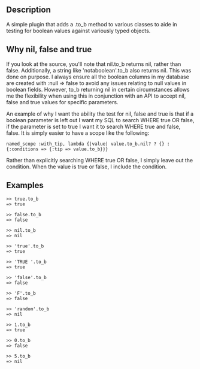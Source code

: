 Description
-----------

A simple plugin that adds a .to_b method to various classes to aide in testing 
for boolean values against variously typed objects.

Why nil, false and true
-----------------------

If you look at the source, you'll note that nil.to_b returns nil, rather than 
false. Additionally, a string like 'notaboolean'.to_b also returns nil. This 
was done on purpose. I always ensure all the boolean columns in my database 
are created with :null => false to avoid any issues relating to null values 
in boolean fields. However, to_b returning nil in certain circumstances allows 
me the flexibility when using this in conjunction with an API to accept nil, 
false and true values for specific parameters.

An example of why I want the ability the test for nil, false and true is that 
if a boolean parameter is left out I want my SQL to search WHERE true OR false, 
if the parameter is set to true I want it to search WHERE true and false, false. 
It is simply easier to have a scope like the following:

    named_scope :with_tip, lambda {|value| value.to_b.nil? ? {} : {:conditions => {:tip => value.to_b}}}

Rather than explicitly searching WHERE true OR false, I simply leave out the 
condition. When the value is true or false, I include the condition.

Examples
--------

    >> true.to_b
    => true
    
    >> false.to_b
    => false
    
    >> nil.to_b
    => nil
    
    >> 'true'.to_b
    => true
    
    >> 'TRUE '.to_b
    => true
    
    >> 'false'.to_b
    => false
    
    >> 'F'.to_b
    => false
    
    >> 'random'.to_b
    => nil
    
    >> 1.to_b
    => true
    
    >> 0.to_b
    => false
    
    >> 5.to_b
    => nil
